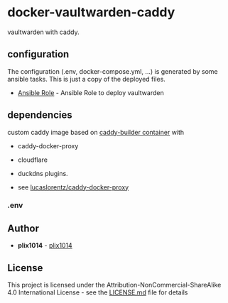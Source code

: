 # docker-vaultwarden-caddy

vaultwarden with caddy. 

## configuration

The configuration (.env, docker-compose.yml, ...) is generated by some ansible tasks. This is just a copy of the deployed files.
* [Ansible Role](https://github.com/TrojaAnsible/ansible-vaultwarden-caddy) - Ansible Role to deploy vaultwarden


## dependencies

custom caddy image based on [caddy-builder container](https://hub.docker.com/_/caddy) with
* caddy-docker-proxy
* cloudflare
* duckdns
plugins.

* see [lucaslorentz/caddy-docker-proxy](https://caddy.community/t/caddy-docker-with-duckdns/18682)

### .env


## Author

* **plix1014** - [plix1014](https://github.com/plix1014)


## License

This project is licensed under the Attribution-NonCommercial-ShareAlike 4.0 International License - see the [LICENSE.md](LICENSE.md) file for details

